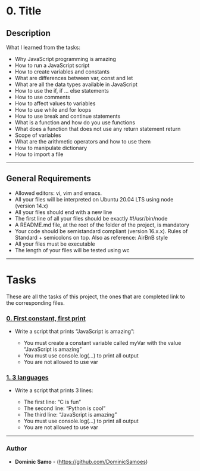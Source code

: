 # 0. Title

## Description

What I learned from the tasks:

* Why JavaScript programming is amazing
* How to run a JavaScript script
* How to create variables and constants
* What are differences between var, const and let
* What are all the data types available in JavaScript
* How to use the if, if ... else statements
* How to use comments
* How to affect values to variables
* How to use while and for loops
* How to use break and continue statements
* What is a function and how do you use functions
* What does a function that does not use any return statement return
* Scope of variables
* What are the arithmetic operators and how to use them
* How to manipulate dictionary
* How to import a file

---

## General Requirements
* Allowed editors: vi, vim and emacs.
* All your files will be interpreted on Ubuntu 20.04 LTS using node (version 14.x)
* All your files should end with a new line
* The first line of all your files should be exactly #!/usr/bin/node
* A README.md file, at the root of the folder of the project, is mandatory
* Your code should be semistandard compliant (version 16.x.x). Rules of Standard + semicolons on top. Also as reference: AirBnB style
* All your files must be executable
* The length of your files will be tested using wc
---

# Tasks

These are all the tasks of this project, the ones that are completed link to the corresponding files.

### [0. First constant, first print](./0-javascript_is_amazing.js)

* Write a script that prints “JavaScript is amazing”:

	- You must create a constant variable called myVar with the value “JavaScript is amazing”
	- You must use console.log(...) to print all output
	- You are not allowed to use var

### [1. 3 languages](./1-multi_languages.js)

* Write a script that prints 3 lines:

	- The first line: “C is fun”
	- The second line: “Python is cool”
	- The third line: “JavaScript is amazing”
	- You must use console.log(...) to print all output
	- You are not allowed to use var



---

### Author
* **Dominic Samo** - (https://github.com/DominicSamoes)
